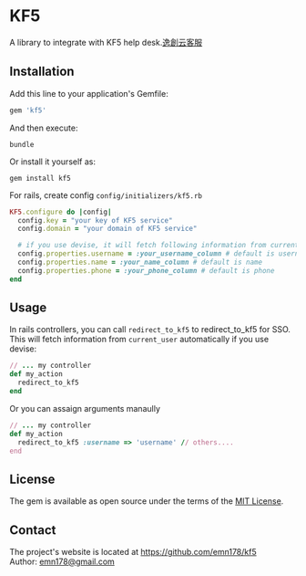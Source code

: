 # KF5

A library to integrate with KF5 help desk.[逸創云客服](http://www.kf5.com/)

## Installation

Add this line to your application's Gemfile:

```ruby
gem 'kf5'
```

And then execute:

    bundle

Or install it yourself as:

    gem install kf5

For rails, create config `config/initializers/kf5.rb`
```ruby
KF5.configure do |config|
  config.key = "your key of KF5 service"
  config.domain = "your domain of KF5 service"

  # if you use devise, it will fetch following information from current_user if exsit
  config.properties.username = :your_username_column # default is username
  config.properties.name = :your_name_column # default is name
  config.properties.phone = :your_phone_column # default is phone
end
```

## Usage

In rails controllers, you can call `redirect_to_kf5` to redirect_to_kf5 for SSO. This will fetch information from `current_user` automatically if you use devise:
```ruby
// ... my controller
def my_action
  redirect_to_kf5
end
```
Or you can assaign arguments manaully
```ruby
// ... my controller
def my_action
  redirect_to_kf5 :username => 'username' // others....
end
```

## License

The gem is available as open source under the terms of the [MIT License](http://opensource.org/licenses/MIT).

## Contact
The project's website is located at https://github.com/emn178/kf5  
Author: emn178@gmail.com
